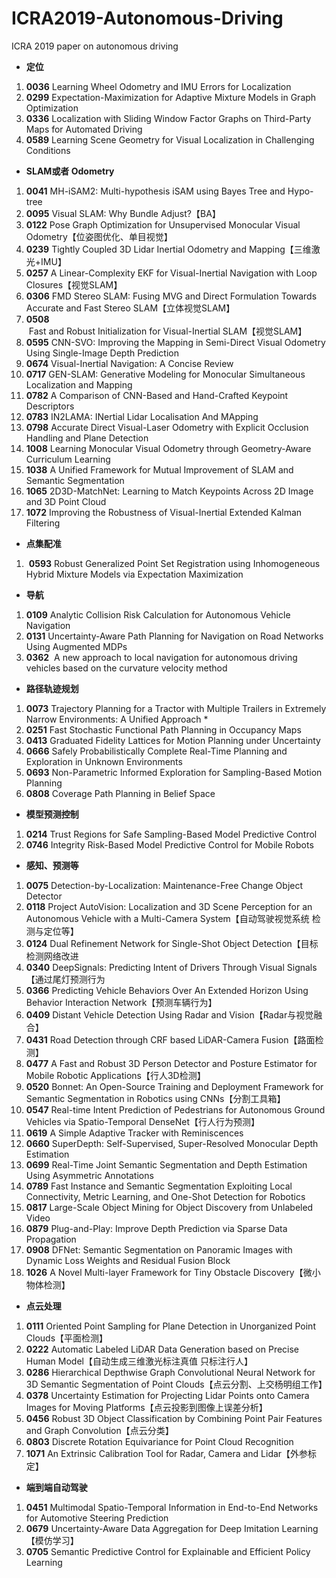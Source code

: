 # ICRA2019-Autonomous-Driving
 ICRA 2019 paper on autonomous driving



* **定位**
1. **0036** Learning Wheel Odometry and IMU Errors for Localization
2. **0299** Expectation-Maximization for Adaptive Mixture Models in Graph Optimization
3. **0336** Localization with Sliding Window Factor Graphs on Third-Party Maps for Automated Driving
4. **0589** Learning Scene Geometry for Visual Localization in Challenging Conditions

*  **SLAM或者 Odometry**
1. **0041** MH-iSAM2: Multi-hypothesis iSAM using Bayes Tree and Hypo-tree
2. **0095** Visual SLAM: Why Bundle Adjust?【BA】
3. **0122** Pose Graph Optimization for Unsupervised Monocular Visual Odometry【位姿图优化、单目视觉】
4. **0239** Tightly Coupled 3D Lidar Inertial Odometry and Mapping【三维激光+IMU】
5. **0257** A Linear-Complexity EKF for Visual-Inertial Navigation with Loop Closures【视觉SLAM】
6. **0306** FMD Stereo SLAM: Fusing MVG and Direct Formulation Towards Accurate and Fast Stereo SLAM【立体视觉SLAM】
7. **0508** Fast and Robust Initialization for Visual-Inertial SLAM【视觉SLAM】
8. **0595** CNN-SVO: Improving the Mapping in Semi-Direct Visual Odometry Using Single-Image Depth Prediction
9. **0674** Visual-Inertial Navigation: A Concise Review
10. **0717** GEN-SLAM: Generative Modeling for Monocular Simultaneous Localization and Mapping
11. **0782** A Comparison of CNN-Based and Hand-Crafted Keypoint Descriptors
12. **0783** IN2LAMA: INertial Lidar Localisation And MApping
13. **0798** Accurate Direct Visual-Laser Odometry with Explicit Occlusion Handling and Plane Detection
14. **1008** Learning Monocular Visual Odometry through Geometry-Aware Curriculum Learning
15. **1038** A Unified Framework for Mutual Improvement of SLAM and Semantic Segmentation
16. **1065** 2D3D-MatchNet: Learning to Match Keypoints Across 2D Image and 3D Point Cloud
17. **1072** Improving the Robustness of Visual-Inertial Extended Kalman Filtering

* **点集配准**
1.  **0593** Robust Generalized Point Set Registration using Inhomogeneous Hybrid Mixture Models via Expectation Maximization


* **导航**
1. **0109** Analytic Collision Risk Calculation for Autonomous Vehicle Navigation
2. **0131** Uncertainty-Aware Path Planning for Navigation on Road Networks Using Augmented MDPs
3. **0362**  A new approach to local navigation for autonomous driving vehicles based on the curvature velocity method

* **路径轨迹规划**
1. **0073** Trajectory Planning for a Tractor with Multiple Trailers in Extremely Narrow Environments: A Unified Approach *
2. **0251** Fast Stochastic Functional Path Planning in Occupancy Maps
3. **0413** Graduated Fidelity Lattices for Motion Planning under Uncertainty
4. **0666** Safely Probabilistically Complete Real-Time Planning and Exploration in Unknown Environments
5. **0693** Non-Parametric Informed Exploration for Sampling-Based Motion Planning
6. **0808** Coverage Path Planning in Belief Space

* **模型预测控制**
1. **0214** Trust Regions for Safe Sampling-Based Model Predictive Control
2. **0746** Integrity Risk-Based Model Predictive Control for Mobile Robots

* **感知、预测等**
1. **0075** Detection-by-Localization: Maintenance-Free Change Object Detector
2. **0118** Project AutoVision: Localization and 3D Scene Perception for an Autonomous Vehicle with a Multi-Camera System【自动驾驶视觉系统 检测与定位等】
3. **0124** Dual Refinement Network for Single-Shot Object Detection【目标检测网络改进
4. **0340** DeepSignals: Predicting Intent of Drivers Through Visual Signals【通过尾灯预测行为
5. **0366** Predicting Vehicle Behaviors Over An Extended Horizon Using Behavior Interaction Network【预测车辆行为】
6. **0409** Distant Vehicle Detection Using Radar and Vision【Radar与视觉融合】
7. **0431** Road Detection through CRF based LiDAR-Camera Fusion【路面检测】
8. **0477** A Fast and Robust 3D Person Detector and Posture Estimator for Mobile Robotic Applications【行人3D检测】
9. **0520** Bonnet: An Open-Source Training and Deployment Framework for Semantic Segmentation in Robotics using CNNs【分割工具箱】
10. **0547** Real-time Intent Prediction of Pedestrians for Autonomous Ground Vehicles via Spatio-Temporal DenseNet【行人行为预测】
11. **0619** A Simple Adaptive Tracker with Reminiscences
12. **0660** SuperDepth: Self-Supervised, Super-Resolved Monocular Depth Estimation
13. **0699** Real-Time Joint Semantic Segmentation and Depth Estimation Using Asymmetric Annotations
14. **0789** Fast Instance and Semantic Segmentation Exploiting Local Connectivity, Metric Learning, and One-Shot Detection for Robotics
15. **0817** Large-Scale Object Mining for Object Discovery from Unlabeled Video
16. **0879** Plug-and-Play: Improve Depth Prediction via Sparse Data Propagation
17. **0908** DFNet: Semantic Segmentation on Panoramic Images with Dynamic Loss Weights and Residual Fusion Block
18. **1026** A Novel Multi-layer Framework for Tiny Obstacle Discovery【微小物体检测】


* **点云处理**
1. **0111** Oriented Point Sampling for Plane Detection in Unorganized Point Clouds【平面检测】
2. **0222** Automatic Labeled LiDAR Data Generation based on Precise Human Model【自动生成三维激光标注真值 只标注行人】
3. **0286** Hierarchical Depthwise Graph Convolutional Neural Network for 3D Semantic Segmentation of Point Clouds【点云分割、上交杨明组工作】
4. **0378** Uncertainty Estimation for Projecting Lidar Points onto Camera Images for Moving Platforms【点云投影到图像上误差分析】
5. **0456** Robust 3D Object Classification by Combining Point Pair Features and Graph Convolution【点云分类】
6. **0803** Discrete Rotation Equivariance for Point Cloud Recognition
7. **1071** An Extrinsic Calibration Tool for Radar, Camera and Lidar【外参标定】


* **端到端自动驾驶**
1. **0451** Multimodal Spatio-Temporal Information in End-to-End Networks for Automotive Steering Prediction
2. **0679** Uncertainty-Aware Data Aggregation for Deep Imitation Learning【模仿学习】
3. **0705** Semantic Predictive Control for Explainable and Efficient Policy Learning

